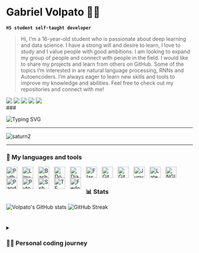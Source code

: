 
# Gabriel Volpato 👨‍💻

**`HS student self-taught developer`**

> Hi, I’m a 16-year-old student who is passionate about deep learning and data science. I have a strong will and desire to learn, I love to study and I value people with good ambitions. I am looking to expand my group of people and connect with people in the field. I would like to share my projects and learn from others on GitHub. Some of the topics I’m interested in are natural language processing, RNNs and Autoencoders. I’m always eager to learn new skills and tools to improve my knowledge and abilities. Feel free to check out my repositories and connect with me!
> 
<div> 
  <img src="http://ForTheBadge.com/images/badges/made-with-python.svg">
  <img src="http://ForTheBadge.com/images/badges/built-with-love.svg">
  <a href = "mailto:gvolpato.lima@gmail.com"><img src="https://img.shields.io/badge/-Gmail-%23333?style=for-the-badge&logo=gmail&logoColor=white" target="_blank"></a>
  <a href="https://www.linkedin.com/in/gabriel-volpato-458705271/" target="_blank"><img src="https://img.shields.io/badge/-LinkedIn-%230077B5?style=for-the-badge&logo=linkedin&logoColor=white" target="_blank"></a>
  <a href="https://twitter.com/gvolpatolima" target="_blank"><img src="https://img.shields.io/badge/Twitter-1DA1F2?style=for-the-badge&logo=twitter&logoColor=white" target="_blank"></a> 
  
</div align="center">
###

![Typing SVG](https://readme-typing-svg.herokuapp.com?duration=10000&center=true&vCenter=true&width=800&height=30&lines=Hello+this+is+Volpato%2C+Welcome+to+my+Github+page.)

---

![saturn2](https://user-images.githubusercontent.com/130118116/230798429-e642b59b-9e2f-4109-b472-f7bd5026eb94.png)

---

### 🧰 My languages and tools

<img align="left" alt="Python" width="30px" style="padding-right:10px;" src="https://cdn.jsdelivr.net/gh/devicons/devicon/icons/python/python-original.svg" />
<img align="left" alt="Linux" width="30px" style="padding-right:10px;" src="https://cdn.jsdelivr.net/gh/devicons/devicon/icons/linux/linux-original.svg" />
<img align="left" alt="Bash" width="30px" style="padding-right:10px;" src="https://cdn.jsdelivr.net/gh/devicons/devicon/icons/bash/bash-original.svg" />
<img align="left" alt="Docker" width="30px" style="padding-right:10px;" src="https://cdn.jsdelivr.net/gh/devicons/devicon/icons/docker/docker-original.svg" />
<img align="left" alt="Django" width="30px" style="padding-right:10px;" src="https://cdn.jsdelivr.net/gh/devicons/devicon/icons/django/django-plain.svg" />
<img align="left" alt="Flask" width="30px" style="padding-right:10px;" src="https://cdn.jsdelivr.net/gh/devicons/devicon/icons/flask/flask-original.svg" />
<img align="left" alt="Github" width="30px" style="padding-right:10px;" src="https://cdn.jsdelivr.net/gh/devicons/devicon/icons/github/github-original.svg" />
<img align="left" alt="Git" width="30px" style="padding-right:10px;" src="https://cdn.jsdelivr.net/gh/devicons/devicon/icons/git/git-original.svg" />
<img align="left" alt="Jupyter" width="30px" style="padding-right:10px;" src="https://cdn.jsdelivr.net/gh/devicons/devicon/icons/jupyter/jupyter-original.svg" />
<img align="left" alt="Latex" width="30px" style="padding-right:10px;" src="https://cdn.jsdelivr.net/gh/devicons/devicon/icons/latex/latex-original.svg" />
<img align="left" alt="NGINX" width="30px" style="padding-right:10px;" src="https://cdn.jsdelivr.net/gh/devicons/devicon/icons/nginx/nginx-original.svg" />
<img align="left" alt="Pandas" width="30px" style="padding-right:10px;" src="https://cdn.jsdelivr.net/gh/devicons/devicon/icons/pandas/pandas-original.svg" />
<img align="left" alt="Pytorch" width="30px" style="padding-right:10px;" src="https://cdn.jsdelivr.net/gh/devicons/devicon/icons/pytorch/pytorch-original.svg" />
<img align="left" alt="Ssh" width="30px" style="padding-right:10px;" src="https://cdn.jsdelivr.net/gh/devicons/devicon/icons/ssh/ssh-original.svg" />
<img align="left" alt="TF" width="30px" style="padding-right:10px;" src="https://cdn.jsdelivr.net/gh/devicons/devicon/icons/tensorflow/tensorflow-original.svg" />
<img align="left" alt="Fedora" width="30px" style="padding-right:10px;" src="https://cdn.jsdelivr.net/gh/devicons/devicon/icons/fedora/fedora-original.svg" />‎‎‎‎‎‎‎          


#


### 📊 Stats

![Volpato's GitHub stats](https://github-readme-stats.vercel.app/api?username=gvolpatolima&show_icons=true&theme=gruvbox)
![GitHub Streak](https://streak-stats.demolab.com/?user=gvolpatolima&theme=react)

# 
<details>
 <summary><h3>👨‍💻 Personal coding journey</h3></summary>
  I started coding as a young 12-year-old learning from books at the local university. I wanted to learn it all and would spend hours in the library. I had a great hiatus due to not being able to get past some of the harder languages like C. Then I had a great breakthrough around 14 years old when I first started using Linux. I downloaded the Arch ISO and had many problems in my first installation, but then I got the hang of it and started experimenting on computers I built from the electronic trash I found. That’s when I learned all the server-related tools like Nginx, Docker and SSH. It was a great time and I had lots of fun. At around 15, I started taking programming more seriously, doing courses I could afford by private tutoring math and expanding my horizons and setting goals. Now I think I’m ready for the job market and I’m eager to learn more and more.
